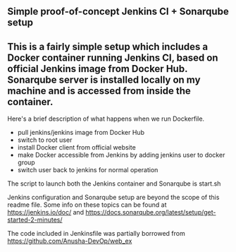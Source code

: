 ## Simple proof-of-concept Jenkins CI + Sonarqube setup

This is a fairly simple setup which includes a Docker container running Jenkins CI, based on official Jenkins image from Docker Hub. Sonarqube server is installed locally on my machine and is accessed from inside the container.
---
Here's a brief description of what happens when we run Dockerfile.
- pull jenkins/jenkins image from Docker Hub
- switch to root user
- install Docker client from official website
- make Docker accessible from Jenkins by adding jenkins user to docker group
- switch user back to jenkins for normal operation

The script to launch both the Jenkins container and Sonarqube is start.sh

Jenkins configuration and Sonarqube setup are beyond the scope of this readme file. Some info on these topics can be found at <https://jenkins.io/doc/> and <https://docs.sonarqube.org/latest/setup/get-started-2-minutes/>

The code included in Jenkinsfile was partially borrowed from https://github.com/Anusha-DevOp/web_ex
